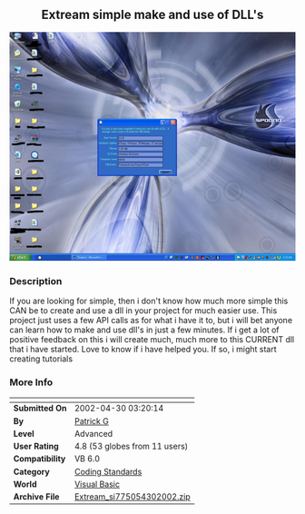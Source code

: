 ﻿<div align="center">

## Extream simple make and use of DLL's

<img src="PIC2002430330452321.JPG">
</div>

### Description

If you are looking for simple, then i don't know how much more simple this CAN be to create and use a dll in your project for much easier use. This project just uses a few API calls as for what i have it to, but i will bet anyone can learn how to make and use dll's in just a few minutes. If i get a lot of positive feedback on this i will create much, much more to this CURRENT dll that i have started. Love to know if i have helped you. If so, i might start creating tutorials
 
### More Info
 


<span>             |<span>
---                |---
**Submitted On**   |2002-04-30 03:20:14
**By**             |[Patrick G](https://github.com/Planet-Source-Code/PSCIndex/blob/master/ByAuthor/patrick-g.md)
**Level**          |Advanced
**User Rating**    |4.8 (53 globes from 11 users)
**Compatibility**  |VB 6\.0
**Category**       |[Coding Standards](https://github.com/Planet-Source-Code/PSCIndex/blob/master/ByCategory/coding-standards__1-43.md)
**World**          |[Visual Basic](https://github.com/Planet-Source-Code/PSCIndex/blob/master/ByWorld/visual-basic.md)
**Archive File**   |[Extream\_si775054302002\.zip](https://github.com/Planet-Source-Code/patrick-g-extream-simple-make-and-use-of-dll-s__1-34241/archive/master.zip)








